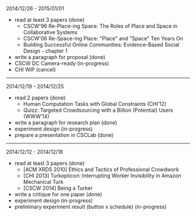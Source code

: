 2014/12/26 - 2015/01/01
* read at least 3 papers (done)
  - CSCW'96 Re-Place-ing Space: The Roles of Place and Space in Collaborative Systems
  - CSCW'06 Re-Space-ing Place: "Place" and "Space" Ten Years On
  - Building Successful Online Communities: Evidence-Based Social Design - chapter 1
* write a paragraph for proposal (done)
* CSCW DC Camera-ready (in-progress)
* CHI WiP (cancel)

----
2014/12/19 - 2014/12/25
* read 2 papers (done)
  - Human Computation Tasks with Global Constraints (CHI’12)
  - Quizz: Targeted Crowdsourcing with a Billion (Potential) Users (WWW’14)
* write a paragraph for research plan (done)
* experiment design (in-progress)
* prepare a presentation in CSCLab (done)

----
2014/12/12 - 2014/12/18
* read at least 3 papers (done)
  - [ACM XRDS 2010] Ethics and Tactics of Professional Crowdwork
  - [CHI 2013] Turkopticon: Interrupting Worker Invisibility in Amazon Mechanical Turk
  - [CSCW 2014] Being a Turker
* write a critique for one paper (done)
* experiment design (in-progress)
* preliminary experiment result (button x schedule) (in-progress)

